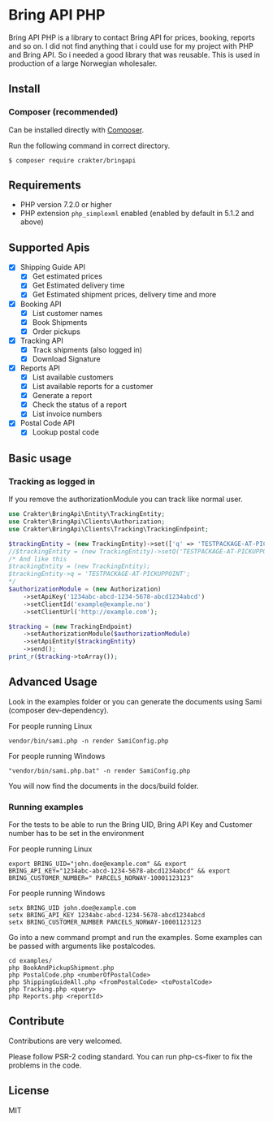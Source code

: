 # Bring API PHP

Bring API PHP is a library to contact Bring API for prices, booking, reports and so on.
I did not find anything that i could use for my project with PHP and Bring API. So i needed a good library that was reusable.
This is used in production of a large Norwegian wholesaler.

## Install

### Composer (recommended)

Can be installed directly with [Composer](https://getcomposer.org/).

Run the following command in correct directory.
```
$ composer require crakter/bringapi
```

## Requirements

* PHP version 7.2.0 or higher
* PHP extension `php_simplexml` enabled (enabled by default in 5.1.2 and above)

## Supported Apis

- [x] Shipping Guide API
    - [x] Get estimated prices
    - [x] Get Estimated delivery time
    - [x] Get Estimated shipment prices, delivery time and more
- [x] Booking API
    - [x] List customer names
    - [x] Book Shipments
    - [x] Order pickups
- [x] Tracking API
    - [x] Track shipments (also logged in)
    - [x] Download Signature
- [x] Reports API
    - [x] List available customers
    - [x] List available reports for a customer
    - [x] Generate a report
    - [x] Check the status of a report
    - [x] List invoice numbers
- [x] Postal Code API
    - [x] Lookup postal code

## Basic usage

### Tracking as logged in

If you remove the authorizationModule you can track like normal user.

```php
use Crakter\BringApi\Entity\TrackingEntity;
use Crakter\BringApi\Clients\Authorization;
use Crakter\BringApi\Clients\Tracking\TrackingEndpoint;

$trackingEntity = (new TrackingEntity)->set(['q' => 'TESTPACKAGE-AT-PICKUPPOINT']); // Can be used like this
//$trackingEntity = (new TrackingEntity)->setQ('TESTPACKAGE-AT-PICKUPPOINT'); // Can also be used like this
/* And like this
$trackingEntity = (new TrackingEntity);
$trackingEntity->q = 'TESTPACKAGE-AT-PICKUPPOINT';
*/
$authorizationModule = (new Authorization)
    ->setApiKey('1234abc-abcd-1234-5678-abcd1234abcd')
    ->setClientId('example@example.no')
    ->setClientUrl('http://example.com');

$tracking = (new TrackingEndpoint)
    ->setAuthorizationModule($authorizationModule)
    ->setApiEntity($trackingEntity)
    ->send();
print_r($tracking->toArray());
```

## Advanced Usage

Look in the examples folder or you can generate the documents using Sami (composer dev-dependency).

For people running Linux

```
vendor/bin/sami.php -n render SamiConfig.php
```

For people running Windows

```
"vendor/bin/sami.php.bat" -n render SamiConfig.php
```

You will now find the documents in the docs/build folder.

### Running examples

For the tests to be able to run the Bring UID, Bring API Key and Customer number has to be set in the environment

For people running Linux

```
export BRING_UID="john.doe@example.com" && export BRING_API_KEY="1234abc-abcd-1234-5678-abcd1234abcd" && export BRING_CUSTOMER_NUMBER="	PARCELS_NORWAY-10001123123"
```

For people running Windows

```
setx BRING_UID john.doe@example.com
setx BRING_API_KEY 1234abc-abcd-1234-5678-abcd1234abcd
setx BRING_CUSTOMER_NUMBER PARCELS_NORWAY-10001123123
```

Go into a new command prompt and run the examples.
Some examples can be passed with arguments like postalcodes.
```
cd examples/
php BookAndPickupShipment.php
php PostalCode.php <numberOfPostalCode>
php ShippingGuideAll.php <fromPostalCode> <toPostalCode>
php Tracking.php <query>
php Reports.php <reportId>
```

## Contribute

Contributions are very welcomed.

Please follow PSR-2 coding standard. You can run php-cs-fixer to fix the problems in the code.

## License

MIT
